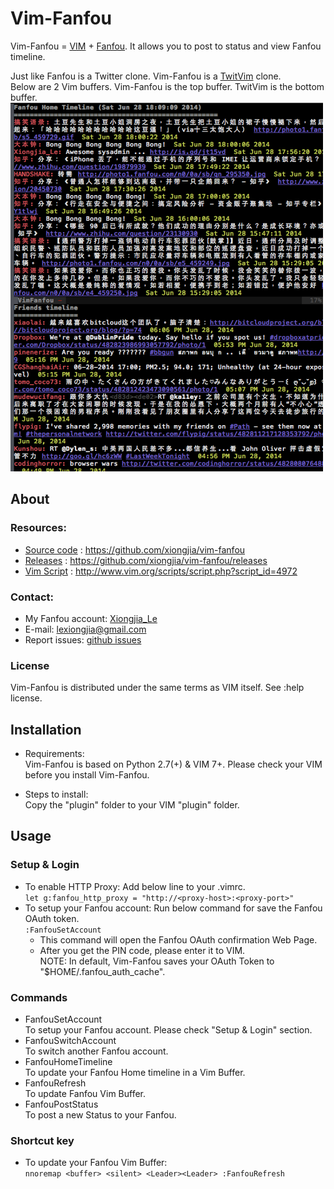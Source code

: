 # Vim-Fanfou

Vim-Fanfou = [VIM](http://www.vim.org/) + [Fanfou](http://fanfou.com/).
It allows you to post to status and view Fanfou timeline.   

Just like Fanfou is a Twitter clone. 
Vim-Fanfou is a [TwitVim](https://github.com/vim-scripts/TwitVim) clone.   
Below are 2 Vim buffers. Vim-Fanfou is the top buffer. TwitVim is the bottom buffer. 
<br><img src="assets/img/vim-fanfou-buf.png" width="500" height="590"><br>

## About
### Resources: 
 * [Source code](https://github.com/xiongjia/vim-fanfou) : https://github.com/xiongjia/vim-fanfou
 * [Releases](https://github.com/xiongjia/vim-fanfou/releases) : https://github.com/xiongjia/vim-fanfou/releases
 * [Vim Script](http://www.vim.org/scripts/script.php?script_id=4972) : http://www.vim.org/scripts/script.php?script_id=4972

### Contact:
 * My Fanfou account: [Xiongjia_Le](http://fanfou.com/xiongjia_le) 
 * E-mail: <a href="mailto:lexiongjia@gmail.com">lexiongjia@gmail.com</a> 
 * Report issues:  [github issues](https://github.com/xiongjia/vim-fanfou/issues)

### License
Vim-Fanfou is distributed under the same terms as VIM itself. See :help license.

## Installation
- Requirements:   
  Vim-Fanfou is based on Python 2.7(+) & VIM 7+.
  Please check your VIM before you install Vim-Fanfou.

- Steps to install:   
  Copy the "plugin" folder to your VIM "plugin" folder.

## Usage
### Setup & Login
- To enable HTTP Proxy: Add below line to your .vimrc.    
   `let g:fanfou_http_proxy = "http://<proxy-host>:<proxy-port>"`
- To setup your Fanfou account: Run below command for save the Fanfou OAuth token.   
   `:FanfouSetAccount`    
   - This command will open the Fanfou OAuth confirmation Web Page.
   - After you get the PIN code, please enter it to VIM.   
     NOTE: In default, Vim-Fanfou saves your OAuth Token
         to "$HOME/.fanfou_auth_cache".

### Commands
- FanfouSetAccount   
  To setup your Fanfou account. Please check "Setup & Login" section.
- FanfouSwitchAccount   
  To switch another Fanfou account.
- FanfouHomeTimeline   
  To update your Fanfou Home timeline in a Vim Buffer.
- FanfouRefresh   
  To update Fanfou Vim Buffer.
- FanfouPostStatus    
  To post a new Status to your Fanfou.

### Shortcut key
- To update your Fanfou Vim Buffer:   
  `nnoremap <buffer> <silent> <Leader><Leader> :FanfouRefresh`

